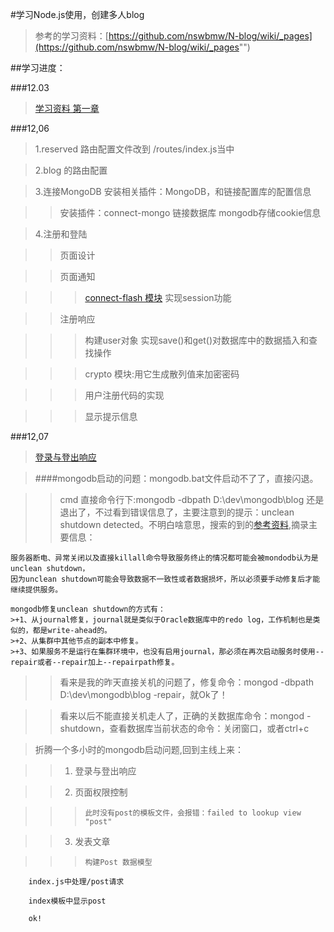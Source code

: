 

#学习Node.js使用，创建多人blog

>参考的学习资料：[https://github.com/nswbmw/N-blog/wiki/_pages](https://github.com/nswbmw/N-blog/wiki/_pages"")

##学习进度：

###12.03
>[学习资料 第一章](https://github.com/nswbmw/N-blog/wiki/%E7%AC%AC1%E7%AB%A0--Express-MongoDB-%E6%90%AD%E5%BB%BA%E5%A4%9A%E4%BA%BA%E5%8D%9A%E5%AE%A2)

###12,06

>1.reserved 路由配置文件改到 /routes/index.js当中

>2.blog 的路由配置

>3.连接MongoDB  安装相关插件：MongoDB，和链接配置库的配置信息

>>安装插件：connect-mongo 链接数据库  mongodb存储cookie信息

>4.注册和登陆  

>>页面设计

>>页面通知

>>>[connect-flash 模块](https://github.com/jaredhanson/connect-flash) 实现session功能

>>注册响应

>>>构建user对象 实现save()和get()对数据库中的数据插入和查找操作

>>>crypto 模块:用它生成散列值来加密密码

>>>用户注册代码的实现

>>>显示提示信息


###12,07

>[登录与登出响应](https://github.com/nswbmw/N-blog/wiki/%E7%AC%AC1%E7%AB%A0--Express-MongoDB-%E6%90%AD%E5%BB%BA%E5%A4%9A%E4%BA%BA%E5%8D%9A%E5%AE%A2#%E7%99%BB%E5%BD%95%E4%B8%8E%E7%99%BB%E5%87%BA%E5%93%8D%E5%BA%94)

>####mongodb启动的问题：mongodb.bat文件启动不了了，直接闪退。

>>cmd 直接命令行下:mongodb -dbpath D:\dev\mongodb\blog 还是退出了，不过看到错误信息了，主要注意到的提示：unclean shutdown detected。不明白啥意思，搜索的到的[参考资料](http://www.itpub.net/thread-1778273-1-1.html),摘录主要信息：
	
	服务器断电、异常关闭以及直接killall命令导致服务终止的情况都可能会被mondodb认为是unclean shutdown，
	因为unclean shutdown可能会导致数据不一致性或者数据损坏，所以必须要手动修复后才能继续提供服务。

	mongodb修复unclean shutdown的方式有：
	>+1、从journal修复，journal就是类似于Oracle数据库中的redo log，工作机制也是类似的，都是write-ahead的。
	>+2、从集群中其他节点的副本中修复。
	>+3、如果服务不是运行在集群环境中，也没有启用journal，那必须在再次启动服务时使用--repair或者--repair加上--repairpath修复。

>>看来是我的昨天直接关机的问题了，修复命令：mongod -dbpath D:\dev\mongodb\blog -repair，就Ok了！

>>看来以后不能直接关机走人了，正确的关数据库命令：mongod -shutdown，查看数据库当前状态的命令：关闭窗口，或者ctrl+c

>折腾一个多小时的mongodb启动问题,回到主线上来：

>>1.  登录与登出响应

>>2. 页面权限控制

>>>		此时没有post的模板文件，会报错：failed to lookup view "post"

>>3. 发表文章

>>>		构建Post 数据模型

		index.js中处理/post请求

		index模板中显示post

		ok!





